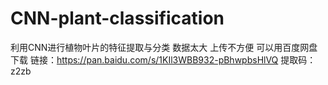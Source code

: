 # CNN-plant-classification
利用CNN进行植物叶片的特征提取与分类
数据太大 上传不方便 可以用百度网盘下载
链接：https://pan.baidu.com/s/1KIl3WBB932-pBhwpbsHlVQ 
提取码：z2zb 
